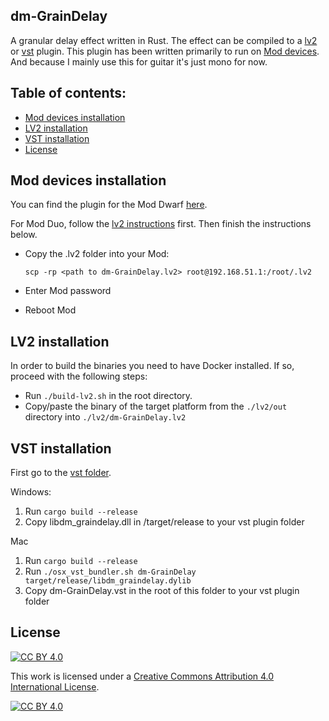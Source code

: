## dm-GrainDelay

A granular delay effect written in Rust.
The effect can be compiled to a [lv2](./lv2) or [vst](./vst) plugin.
This plugin has been written primarily to run on [Mod devices](https://moddevices.com/). And because I mainly use this for guitar it's just mono for now.

## Table of contents:

- [Mod devices installation](#Mod-devices-installation)
- [LV2 installation](#LV2-installation)
- [VST installation](#VST-installation)
- [License](#License)

## Mod devices installation

You can find the plugin for the Mod Dwarf [here](./lv2/dm-GrainDelay.lv2/).

For Mod Duo, follow the [lv2 instructions](#LV2-installation) first. Then finish the instructions below.

- Copy the .lv2 folder into your Mod:

  ```
  scp -rp <path to dm-GrainDelay.lv2> root@192.168.51.1:/root/.lv2
  ```

- Enter Mod password
- Reboot Mod

## LV2 installation

In order to build the binaries you need to have Docker installed. If so, proceed with the following steps:

- Run `./build-lv2.sh` in the root directory.
- Copy/paste the binary of the target platform from the `./lv2/out` directory into `./lv2/dm-GrainDelay.lv2`

## VST installation

First go to the [vst folder](./vst).

Windows:

1. Run `cargo build --release`
2. Copy libdm_graindelay.dll in /target/release to your vst plugin folder

Mac

1. Run `cargo build --release`
2. Run `./osx_vst_bundler.sh dm-GrainDelay target/release/libdm_graindelay.dylib`
3. Copy dm-GrainDelay.vst in the root of this folder to your vst plugin folder

## License

[![CC BY 4.0][cc-by-shield]][cc-by]

This work is licensed under a
[Creative Commons Attribution 4.0 International License][cc-by].

[![CC BY 4.0][cc-by-image]][cc-by]

[cc-by]: http://creativecommons.org/licenses/by/4.0/
[cc-by-image]: https://i.creativecommons.org/l/by/4.0/88x31.png
[cc-by-shield]: https://img.shields.io/badge/License-CC%20BY%204.0-lightgrey.svg
